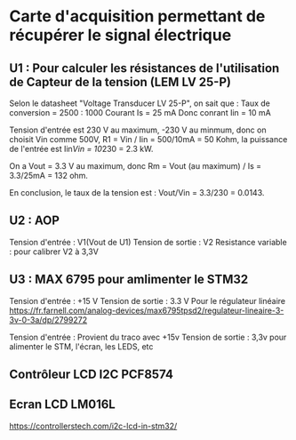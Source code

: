# Carte d'acquisition permettant de récupérer le signal électrique

## U1 : Pour calculer les résistances de l'utilisation de Capteur de la tension (LEM LV 25-P) 

Selon le datasheet "Voltage Transducer LV 25-P", on sait que :
Taux de conversion = 2500 : 1000
Courant Is = 25 mA
Donc conrant Iin = 10 mA

Tension d'entrée est 230 V au maximum, -230 V au minmum, donc on choisit Vin comme 500V, R1 = Vin  / Iin = 500/10mA = 50 Kohm, la puissance de l'entrée est Iin*Vin = 10*230 = 2.3 kW.

On a Vout = 3.3 V au maximum, donc Rm = Vout (au maximum) / Is = 3.3/25mA = 132 ohm.

En conclusion, le taux de la tension est : Vout/Vin = 3.3/230 = 0.0143.  

## U2 : AOP
Tension d'entrée : V1(Vout de U1)
Tension de sortie : V2
Resistance variable : pour calibrer V2 à 3,3V  

## U3 : MAX 6795 pour amlimenter le STM32
Tension d'entrée : +15 V
Tension de sortie : 3.3 V
Pour le régulateur linéaire
https://fr.farnell.com/analog-devices/max6795tpsd2/regulateur-lineaire-3-3v-0-3a/dp/2799272


Tension d'entrée : Provient du traco avec +15v
Tension de sortie : 3,3v pour alimenter le STM, l'écran, les LEDS, etc

## Contrôleur LCD I2C PCF8574 

## Ecran LCD LM016L

https://controllerstech.com/i2c-lcd-in-stm32/



